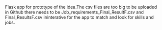 Flask app for prototype of the idea.The csv files are too big to be uploaded in Github there needs to be Job_requirements_Final_ResultF.csv and Final_ResultsF.csv ininterative for the app to match and look for skills and jobs.
